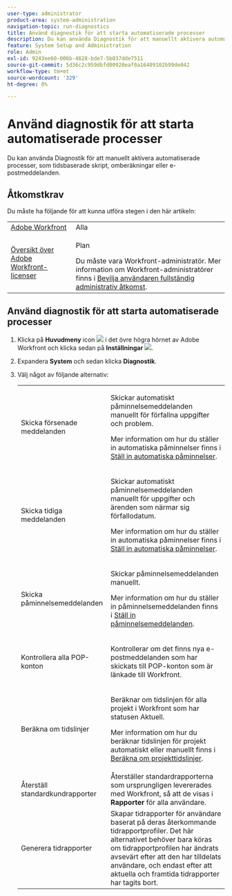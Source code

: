 ```yaml
---
user-type: administrator
product-area: system-administration
navigation-topic: run-diagnostics
title: Använd diagnostik för att starta automatiserade processer
description: Du kan använda Diagnostik för att manuellt aktivera automatiserade processer, som tidsbaserade skript, omberäkningar eller e-postmeddelanden.
feature: System Setup and Administration
role: Admin
exl-id: 9243ee60-006b-4628-bde7-5b037dde7511
source-git-commit: 5d36c2c959dbfd00920eaf0a16409102b99de042
workflow-type: tm+mt
source-wordcount: '329'
ht-degree: 0%

---
```


# Använd diagnostik för att starta automatiserade processer

<!--
<p data-mc-conditions="QuicksilverOrClassic.Draft mode">**DON'T DELETE, DRAFT OR HIDE THIS ARTICLE. IT IS LINKED TO THE PRODUCT, THROUGH THE CONTEXT SENSITIVE HELP LINKS. **</p>
-->

Du kan använda Diagnostik för att manuellt aktivera automatiserade processer, som tidsbaserade skript, omberäkningar eller e-postmeddelanden.

## Åtkomstkrav

Du måste ha följande för att kunna utföra stegen i den här artikeln:

<table style="table-layout:auto"> 
 <col> 
 <col> 
 <tbody> 
  <tr> 
   <td role="rowheader"><a href="https://www.workfront.com/plans" target="_blank">Adobe Workfront</a> </td> 
   <td>Alla</td> 
  </tr> 
  <tr> 
   <td role="rowheader"><a href="../../../administration-and-setup/add-users/access-levels-and-object-permissions/wf-licenses.md" class="MCXref xref">Översikt över Adobe Workfront-licenser</a> </td> 
   <td> <p>Plan </p>Du måste vara Workfront-administratör. Mer information om Workfront-administratörer finns i <a href="../../../administration-and-setup/add-users/configure-and-grant-access/grant-a-user-full-administrative-access.md" class="MCXref xref">Bevilja användaren fullständig administrativ åtkomst</a>.</td> 
  </tr> 
 </tbody> 
</table>

## Använd diagnostik för att starta automatiserade processer

1. Klicka på **Huvudmeny** icon ![](assets/main-menu-icon.png) i det övre högra hörnet av Adobe Workfront och klicka sedan på **Inställningar** ![](assets/gear-icon-settings.png).

1. Expandera **System** och sedan klicka **Diagnostik**.
1. Välj något av följande alternativ:

   <table style="table-layout:auto"> 
    <col> 
    <col> 
    <tbody> 
     <tr> 
      <td role="rowheader">Skicka försenade meddelanden</td> 
      <td> <p>Skickar automatiskt påminnelsemeddelanden manuellt för förfallna uppgifter och problem. </p> <p>Mer information om hur du ställer in automatiska påminnelser finns i <a href="../../../administration-and-setup/manage-workfront/emails/setting-up-automatic-reminders.md" class="MCXref xref">Ställ in automatiska påminnelser</a>.</p> </td> 
     </tr> 
     <tr> 
      <td role="rowheader">Skicka tidiga meddelanden</td> 
      <td> <p>Skickar automatiskt påminnelsemeddelanden manuellt för uppgifter och ärenden som närmar sig förfallodatum.</p> <p>Mer information om hur du ställer in automatiska påminnelser finns i <a href="../../../administration-and-setup/manage-workfront/emails/setting-up-automatic-reminders.md" class="MCXref xref">Ställ in automatiska påminnelser</a>.</p> </td> 
     </tr> 
     <tr> 
      <td role="rowheader">Skicka påminnelsemeddelanden</td> 
      <td> <p>Skickar påminnelsemeddelanden manuellt. </p> <p>Mer information om hur du ställer in påminnelsemeddelanden finns i <a href="../../../administration-and-setup/manage-workfront/emails/set-up-reminder-notifications.md" class="MCXref xref">Ställ in påminnelsemeddelanden</a>.</p> </td> 
     </tr> 
     <tr> 
      <td role="rowheader">Kontrollera alla POP-konton</td> 
      <td> <p>Kontrollerar om det finns nya e-postmeddelanden som har skickats till POP-konton som är länkade till Workfront. </p> <!--
        <p data-mc-conditions="QuicksilverOrClassic.Draft mode">For more information about Workfront and POP account integrations, see and <a href="../../../manage-work/requests/create-and-manage-request-queues/queue-details-tab-overview.md" class="MCXref xref">Overview of the Queue Details tab in a project</a>.</p>
       --> </td> 
     </tr> 
     <tr> 
      <td role="rowheader">Beräkna om tidslinjer</td> 
      <td> <p>Beräknar om tidslinjen för alla projekt i Workfront som har statusen Aktuell. </p> <p>Mer information om hur du beräknar tidslinjen för projekt automatiskt eller manuellt finns i <a href="../../../manage-work/projects/manage-projects/recalculate-project-timeline.md" class="MCXref xref">Beräkna om projekttidslinjer</a>.</p> </td> 
     </tr> 
     <tr> 
      <td role="rowheader">Återställ standardkundrapporter</td> 
      <td>Återställer standardrapporterna som ursprungligen levererades med Workfront, så att de visas i <strong>Rapporter</strong> för alla användare.</td> 
     </tr> 
     <tr> 
      <td role="rowheader">Generera tidrapporter</td> 
      <td>Skapar tidrapporter för användare baserat på deras återkommande tidrapportprofiler. Det här alternativet behöver bara köras om tidrapportprofilen har ändrats avsevärt efter att den har tilldelats användare, och endast efter att aktuella och framtida tidrapporter har tagits bort.</td> 
     </tr> 
    </tbody> 
   </table>
